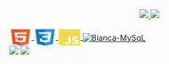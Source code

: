 <div align="center">
  <a href="https://github.com/bibiisantanna">
  <img height="180em" src="https://github-readme-stats.vercel.app/api?username=bibiisantanna&show_icons=true&theme=dracula&include_all_commits=true&count_private=true"/>
<img height="180em" src="https://github-readme-stats.vercel.app/api/top-langs/?username=bibiisantanna&layout=compact&langs_count=7&theme=dracula"/>
</div>

<div style="display: inline_block"><br>
<img align="center" alt="Bianca-HTML" height="30" width="40" src="https://raw.githubusercontent.com/devicons/devicon/master/icons/html5/html5-original.svg">
<img align="center" alt="Bianca-CSS" height="30" width="40" src="https://raw.githubusercontent.com/devicons/devicon/master/icons/css3/css3-original.svg">
<img align="center" alt="Bianca-Js" height="30" width="40" src="https://raw.githubusercontent.com/devicons/devicon/master/icons/javascript/javascript-plain.svg">
<img align="center" alt="Bianca-MySqL" heigth="30" width="40"  src="https://cdn.jsdelivr.net/gh/devicons/devicon/icons/mysql/mysql-original-wordmark.svg"/> </div>

<div>
  <a href="https://www.instagram.com/bibiisantanna/" target="_blank"><img src="https://img.shields.io/badge/Instagram-E4405F?style=for-the-badge&logo=instagram&logoColor=white" target="_blank"></a>
  <a href="https://www.linkedin.com/in/bianca-sant-anna-8b68b51b2/" target="_blank"><img src="https://img.shields.io/badge/-LinkedIn-%230077B5?style=for-the-badge&logo=linkedin&logoColor=white" target="_blank"></a> 
 </div>
